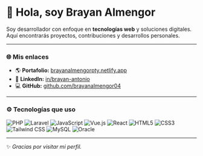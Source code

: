 # 👋 Hola, soy Brayan Almengor

Soy desarrollador con enfoque en **tecnologías web** y soluciones digitales.  
Aquí encontrarás proyectos, contribuciones y desarrollos personales.

---

### 🌐 Mis enlaces
- 🌎 **Portafolio:** [brayanalmengorpty.netlify.app](https://brayanalmengorpty.netlify.app)  
- 💼 **LinkedIn:** [in/brayan-antonio](https://linkedin.com/in/brayan-antonio)  
- 💻 **GitHub:** [github.com/brayanalmengor04](https://github.com/brayanalmengor04)

---
### ⚙️ Tecnologías que uso
![PHP](https://img.shields.io/badge/PHP-777BB4?style=flat-square&logo=php&logoColor=white)
![Laravel](https://img.shields.io/badge/Laravel-FF2D20?style=flat-square&logo=laravel&logoColor=white)
![JavaScript](https://img.shields.io/badge/JavaScript-F7DF1E?style=flat-square&logo=javascript&logoColor=black)
![Vue.js](https://img.shields.io/badge/Vue.js-35495E?style=flat-square&logo=vue.js&logoColor=4FC08D)
![React](https://img.shields.io/badge/React-20232A?style=flat-square&logo=react&logoColor=61DAFB)
![HTML5](https://img.shields.io/badge/HTML5-E34F26?style=flat-square&logo=html5&logoColor=white)
![CSS3](https://img.shields.io/badge/CSS3-1572B6?style=flat-square&logo=css3&logoColor=white)
![Tailwind CSS](https://img.shields.io/badge/Tailwind_CSS-38B2AC?style=flat-square&logo=tailwind-css&logoColor=white)
![MySQL](https://img.shields.io/badge/MySQL-4479A1?style=flat-square&logo=mysql&logoColor=white)
![Oracle](https://img.shields.io/badge/Oracle-F80000?style=flat-square&logo=oracle&logoColor=white)

---

✨ _Gracias por visitar mi perfil._
